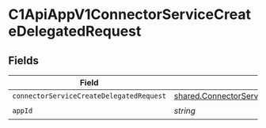 # C1ApiAppV1ConnectorServiceCreateDelegatedRequest


## Fields

| Field                                                                                                                 | Type                                                                                                                  | Required                                                                                                              | Description                                                                                                           |
| --------------------------------------------------------------------------------------------------------------------- | --------------------------------------------------------------------------------------------------------------------- | --------------------------------------------------------------------------------------------------------------------- | --------------------------------------------------------------------------------------------------------------------- |
| `connectorServiceCreateDelegatedRequest`                                                                              | [shared.ConnectorServiceCreateDelegatedRequest](../../../sdk/models/shared/connectorservicecreatedelegatedrequest.md) | :heavy_minus_sign:                                                                                                    | N/A                                                                                                                   |
| `appId`                                                                                                               | *string*                                                                                                              | :heavy_check_mark:                                                                                                    | N/A                                                                                                                   |